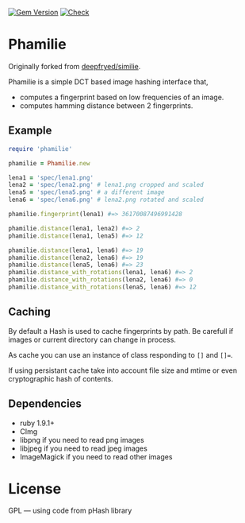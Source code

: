 [![Gem Version](https://img.shields.io/gem/v/phamilie?logo=rubygems)](https://rubygems.org/gems/phamilie)
[![Check](https://img.shields.io/github/actions/workflow/status/toy/phamilie/check.yml?label=check&logo=github)](https://github.com/toy/phamilie/actions/workflows/check.yml)

# Phamilie

Originally forked from [deepfryed/similie](https://github.com/deepfryed/similie).

Phamilie is a simple DCT based image hashing interface that,

* computes a fingerprint based on low frequencies of an image.
* computes hamming distance between 2 fingerprints.

## Example

```ruby
require 'phamilie'

phamilie = Phamilie.new

lena1 = 'spec/lena1.png'
lena2 = 'spec/lena2.png' # lena1.png cropped and scaled
lena5 = 'spec/lena5.png' # a different image
lena6 = 'spec/lena6.png' # lena2.png rotated and scaled

phamilie.fingerprint(lena1) #=> 36170087496991428

phamilie.distance(lena1, lena2) #=> 2
phamilie.distance(lena1, lena5) #=> 12

phamilie.distance(lena1, lena6) #=> 19
phamilie.distance(lena2, lena6) #=> 19
phamilie.distance(lena5, lena6) #=> 23
phamilie.distance_with_rotations(lena1, lena6) #=> 2
phamilie.distance_with_rotations(lena2, lena6) #=> 0
phamilie.distance_with_rotations(lena5, lena6) #=> 12
```

## Caching

By default a Hash is used to cache fingerprints by path. Be carefull if images or current directory can change in process.

As cache you can use an instance of class responding to `[]` and `[]=`.

If using persistant cache take into account file size and mtime or even cryptographic hash of contents.

## Dependencies

* ruby 1.9.1+
* CImg
* libpng if you need to read png images
* libjpeg if you need to read jpeg images
* ImageMagick if you need to read other images

# License

GPL — using code from pHash library
